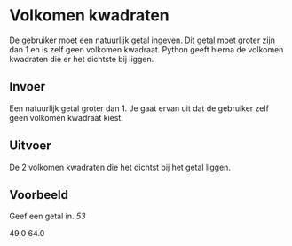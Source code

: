 # Volkomen kwadraten
De gebruiker moet een natuurlijk getal ingeven. Dit getal moet groter zijn dan 1 en is zelf geen volkomen kwadraat. Python geeft hierna de volkomen kwadraten die er het dichtste bij liggen.

## Invoer
Een natuurlijk getal groter dan 1. Je gaat ervan uit dat de gebruiker zelf geen volkomen kwadraat kiest.

## Uitvoer
De 2 volkomen kwadraten die het dichtst bij het getal liggen.

## Voorbeeld
Geef een getal in. *53*

49.0
64.0